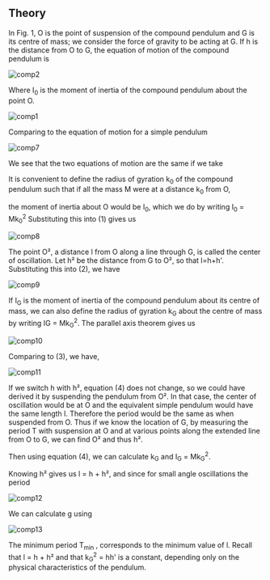 ## Theory

In Fig. 1, O is the point of suspension of the compound pendulum and G is its centre of mass; we consider the force of gravity to be acting at G. If h is the distance from O to G, the equation of motion of the compound pendulum is 

![comp2](https://github.com/user-attachments/assets/939ef326-50f2-4b72-a2dc-f187083322c9)

Where I<sub>0</sub> is the moment of inertia of the compound pendulum about the point O. 

![comp1](https://github.com/user-attachments/assets/d3b03727-604a-4685-bb58-26c99e157346)

Comparing to the equation of motion for a simple pendulum

![comp7](https://github.com/user-attachments/assets/48fcc96f-78b8-424a-8cd8-0b84d21f9393)

We see that the two equations of motion are the same if we take


It is convenient to define the radius of gyration k<sub>0</sub> of the compound pendulum such that if all the mass M were at a distance k<sub>0</sub> from O,

the moment of inertia about O would be I<sub>0</sub>, which we do by writing I<sub>0</sub> = Mk<sub>0</sub><sup>2</sup>
Substituting this into (1) gives us 

![comp8](https://github.com/user-attachments/assets/93216ed9-f8d8-4100-8499-84e0ac33aa61)

The point O², a distance l from O along a line through G, is called the center of oscillation. Let h² be the distance from G to O², so that l=h+h'. Substituting this into (2), we have 

![comp9](https://github.com/user-attachments/assets/8dc3c317-5594-478e-b590-334034ccf314)

If I<sub>G</sub> is the moment of inertia of the compound pendulum about its centre of mass, we can also define the radius of gyration k<sub>G</sub> about the centre of mass by writing IG = Mk<sub>G</sub><sup>2</sup>.
The parallel axis theorem gives us 

![comp10](https://github.com/user-attachments/assets/54948dd2-af78-4033-bb53-d8288e0051a1)

Comparing to (3), we have,

![comp11](https://github.com/user-attachments/assets/6e6db5c1-e0a2-46e9-87b3-d6d3ae0c0e59)

If we switch h with h², equation (4) does not change, so we could have derived it by suspending the pendulum from O². In that case, the center of oscillation would be at O and the equivalent simple pendulum would have the same length l. Therefore the period would be the same as when suspended from O. Thus if we know the location of G, by measuring the period T with suspension at O and at various points along the extended line from O to G, we can find O² and thus h².

Then using equation (4), we can calculate k<sub>G</sub> and I<sub>G</sub> = Mk<sub>G</sub><sup>2</sup>. 

Knowing h² gives us l = h + h², and since for small angle oscillations the period 

![comp12](https://github.com/user-attachments/assets/dd106e92-48a9-47fd-8642-0aac23d6050e)

We can calculate g using

![comp13](https://github.com/user-attachments/assets/f7d5b762-8349-4160-a796-116c43a6b877)

The minimum period T<sub>min</sub> , corresponds to the minimum value of l. Recall that l = h + h² and that k<sub>G</sub><sup>2</sup> = hh' is a constant, depending only on the physical characteristics of the pendulum.
